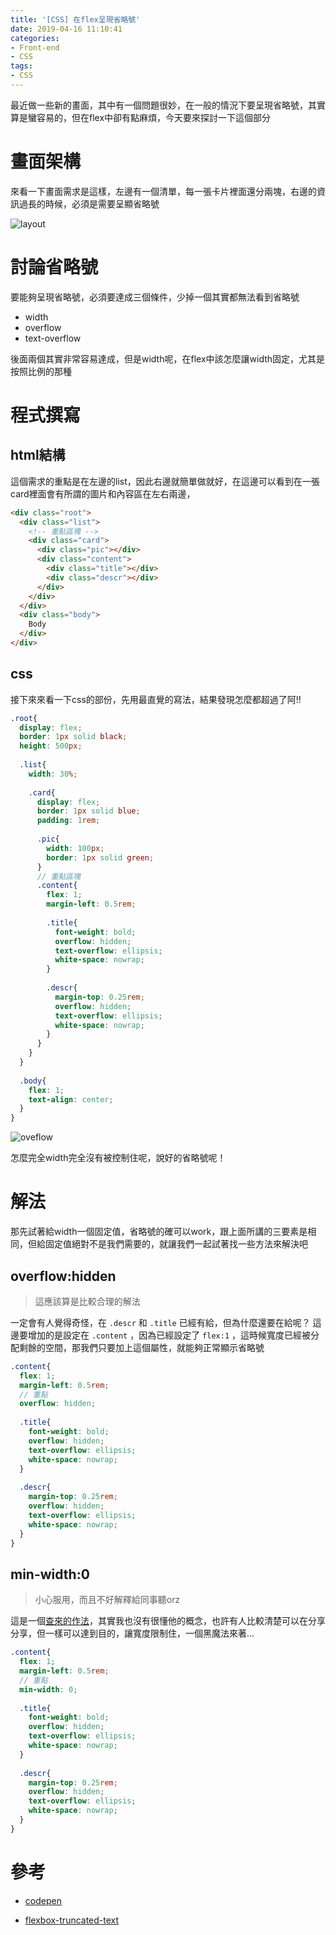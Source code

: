 ```yaml
---
title: '[CSS] 在flex呈現省略號'
date: 2019-04-16 11:10:41
categories:
- Front-end
- CSS
tags:
- CSS
---
```


最近做一些新的畫面，其中有一個問題很妙，在一般的情況下要呈現省略號，其實算是蠻容易的，但在flex中卻有點麻煩，今天要來探討一下這個部分

<!--more-->

# 畫面架構

來看一下畫面需求是這樣，左邊有一個清單，每一張卡片裡面還分兩塊，右邊的資訊過長的時候，必須是需要呈顯省略號

![layout](layout.png)

# 討論省略號

要能夠呈現省略號，必須要達成三個條件，少掉一個其實都無法看到省略號

* width
* overflow
* text-overflow

後面兩個其實非常容易達成，但是width呢，在flex中該怎麼讓width固定，尤其是按照比例的那種

# 程式撰寫

## html結構

這個需求的重點是在左邊的list，因此右邊就簡單做就好，在這邊可以看到在一張card裡面會有所謂的圖片和內容區在左右兩邊，

```html
<div class="root">
  <div class="list">
    <!-- 重點區塊 -->
    <div class="card">
      <div class="pic"></div>
      <div class="content">
        <div class="title"></div>
        <div class="descr"></div>
      </div>
    </div>
  </div>
  <div class="body">
    Body
  </div>
</div>
```

## css

接下來來看一下css的部份，先用最直覺的寫法，結果發現怎麼都超過了阿!!

```scss
.root{
  display: flex;
  border: 1px solid black;
  height: 500px;
  
  .list{
    width: 30%;
    
    .card{
      display: flex;
      border: 1px solid blue;
      padding: 1rem;
      
      .pic{
        width: 100px;
        border: 1px solid green;
      }
      // 重點區塊
      .content{
        flex: 1;
        margin-left: 0.5rem;
        
        .title{
          font-weight: bold;
          overflow: hidden;
          text-overflow: ellipsis;
          white-space: nowrap;
        }
        
        .descr{
          margin-top: 0.25rem;
          overflow: hidden;
          text-overflow: ellipsis;
          white-space: nowrap;
        }
      }
    }
  }
  
  .body{
    flex: 1;
    text-align: center;
  }
}
```

![oveflow](overflow.png)

怎麼完全width完全沒有被控制住呢，說好的省略號呢！

# 解法

那先試著給width一個固定值，省略號的確可以work，跟上面所講的三要素是相同，但給固定值絕對不是我們需要的，就讓我們一起試著找一些方法來解決吧

## overflow:hidden

> 這應該算是比較合理的解法

一定會有人覺得奇怪，在 `.descr` 和 `.title` 已經有給，但為什麼還要在給呢？
這邊要增加的是設定在 `.content` ，因為已經設定了 `flex:1` ，這時候寬度已經被分配剩餘的空間，那我們只要加上這個屬性，就能夠正常顯示省略號

```scss
.content{
  flex: 1;
  margin-left: 0.5rem;
  // 重點
  overflow: hidden;
  
  .title{
    font-weight: bold;
    overflow: hidden;
    text-overflow: ellipsis;
    white-space: nowrap;
  }
  
  .descr{
    margin-top: 0.25rem;
    overflow: hidden;
    text-overflow: ellipsis;
    white-space: nowrap;
  }
}
```

## min-width:0

> 小心服用，而且不好解釋給同事聽orz

這是一個[查來的作法](https://css-tricks.com/flexbox-truncated-text/)，其實我也沒有很懂他的概念，也許有人比較清楚可以在分享分享，但一樣可以達到目的，讓寬度限制住，一個黑魔法來著...

```scss
.content{
  flex: 1;
  margin-left: 0.5rem;
  // 重點
  min-width: 0;
  
  .title{
    font-weight: bold;
    overflow: hidden;
    text-overflow: ellipsis;
    white-space: nowrap;
  }
  
  .descr{
    margin-top: 0.25rem;
    overflow: hidden;
    text-overflow: ellipsis;
    white-space: nowrap;
  }
}
```

# 參考

* [codepen](https://codepen.io/jiaming0708/pen/vMWaeP)

* [flexbox-truncated-text](https://css-tricks.com/flexbox-truncated-text/)